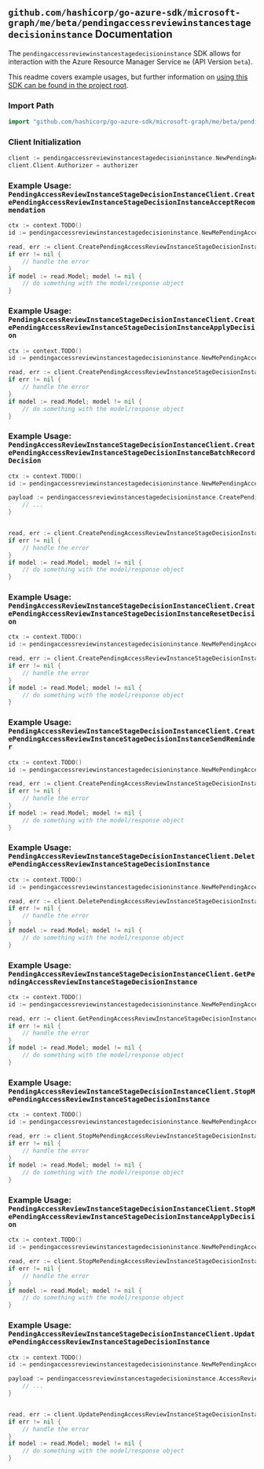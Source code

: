
## `github.com/hashicorp/go-azure-sdk/microsoft-graph/me/beta/pendingaccessreviewinstancestagedecisioninstance` Documentation

The `pendingaccessreviewinstancestagedecisioninstance` SDK allows for interaction with the Azure Resource Manager Service `me` (API Version `beta`).

This readme covers example usages, but further information on [using this SDK can be found in the project root](https://github.com/hashicorp/go-azure-sdk/tree/main/docs).

### Import Path

```go
import "github.com/hashicorp/go-azure-sdk/microsoft-graph/me/beta/pendingaccessreviewinstancestagedecisioninstance"
```


### Client Initialization

```go
client := pendingaccessreviewinstancestagedecisioninstance.NewPendingAccessReviewInstanceStageDecisionInstanceClientWithBaseURI("https://management.azure.com")
client.Client.Authorizer = authorizer
```


### Example Usage: `PendingAccessReviewInstanceStageDecisionInstanceClient.CreatePendingAccessReviewInstanceStageDecisionInstanceAcceptRecommendation`

```go
ctx := context.TODO()
id := pendingaccessreviewinstancestagedecisioninstance.NewMePendingAccessReviewInstanceIdStageIdDecisionID("accessReviewInstanceIdValue", "accessReviewStageIdValue", "accessReviewInstanceDecisionItemIdValue")

read, err := client.CreatePendingAccessReviewInstanceStageDecisionInstanceAcceptRecommendation(ctx, id)
if err != nil {
	// handle the error
}
if model := read.Model; model != nil {
	// do something with the model/response object
}
```


### Example Usage: `PendingAccessReviewInstanceStageDecisionInstanceClient.CreatePendingAccessReviewInstanceStageDecisionInstanceApplyDecision`

```go
ctx := context.TODO()
id := pendingaccessreviewinstancestagedecisioninstance.NewMePendingAccessReviewInstanceIdStageIdDecisionID("accessReviewInstanceIdValue", "accessReviewStageIdValue", "accessReviewInstanceDecisionItemIdValue")

read, err := client.CreatePendingAccessReviewInstanceStageDecisionInstanceApplyDecision(ctx, id)
if err != nil {
	// handle the error
}
if model := read.Model; model != nil {
	// do something with the model/response object
}
```


### Example Usage: `PendingAccessReviewInstanceStageDecisionInstanceClient.CreatePendingAccessReviewInstanceStageDecisionInstanceBatchRecordDecision`

```go
ctx := context.TODO()
id := pendingaccessreviewinstancestagedecisioninstance.NewMePendingAccessReviewInstanceIdStageIdDecisionID("accessReviewInstanceIdValue", "accessReviewStageIdValue", "accessReviewInstanceDecisionItemIdValue")

payload := pendingaccessreviewinstancestagedecisioninstance.CreatePendingAccessReviewInstanceStageDecisionInstanceBatchRecordDecisionRequest{
	// ...
}


read, err := client.CreatePendingAccessReviewInstanceStageDecisionInstanceBatchRecordDecision(ctx, id, payload)
if err != nil {
	// handle the error
}
if model := read.Model; model != nil {
	// do something with the model/response object
}
```


### Example Usage: `PendingAccessReviewInstanceStageDecisionInstanceClient.CreatePendingAccessReviewInstanceStageDecisionInstanceResetDecision`

```go
ctx := context.TODO()
id := pendingaccessreviewinstancestagedecisioninstance.NewMePendingAccessReviewInstanceIdStageIdDecisionID("accessReviewInstanceIdValue", "accessReviewStageIdValue", "accessReviewInstanceDecisionItemIdValue")

read, err := client.CreatePendingAccessReviewInstanceStageDecisionInstanceResetDecision(ctx, id)
if err != nil {
	// handle the error
}
if model := read.Model; model != nil {
	// do something with the model/response object
}
```


### Example Usage: `PendingAccessReviewInstanceStageDecisionInstanceClient.CreatePendingAccessReviewInstanceStageDecisionInstanceSendReminder`

```go
ctx := context.TODO()
id := pendingaccessreviewinstancestagedecisioninstance.NewMePendingAccessReviewInstanceIdStageIdDecisionID("accessReviewInstanceIdValue", "accessReviewStageIdValue", "accessReviewInstanceDecisionItemIdValue")

read, err := client.CreatePendingAccessReviewInstanceStageDecisionInstanceSendReminder(ctx, id)
if err != nil {
	// handle the error
}
if model := read.Model; model != nil {
	// do something with the model/response object
}
```


### Example Usage: `PendingAccessReviewInstanceStageDecisionInstanceClient.DeletePendingAccessReviewInstanceStageDecisionInstance`

```go
ctx := context.TODO()
id := pendingaccessreviewinstancestagedecisioninstance.NewMePendingAccessReviewInstanceIdStageIdDecisionID("accessReviewInstanceIdValue", "accessReviewStageIdValue", "accessReviewInstanceDecisionItemIdValue")

read, err := client.DeletePendingAccessReviewInstanceStageDecisionInstance(ctx, id)
if err != nil {
	// handle the error
}
if model := read.Model; model != nil {
	// do something with the model/response object
}
```


### Example Usage: `PendingAccessReviewInstanceStageDecisionInstanceClient.GetPendingAccessReviewInstanceStageDecisionInstance`

```go
ctx := context.TODO()
id := pendingaccessreviewinstancestagedecisioninstance.NewMePendingAccessReviewInstanceIdStageIdDecisionID("accessReviewInstanceIdValue", "accessReviewStageIdValue", "accessReviewInstanceDecisionItemIdValue")

read, err := client.GetPendingAccessReviewInstanceStageDecisionInstance(ctx, id)
if err != nil {
	// handle the error
}
if model := read.Model; model != nil {
	// do something with the model/response object
}
```


### Example Usage: `PendingAccessReviewInstanceStageDecisionInstanceClient.StopMePendingAccessReviewInstanceStageDecisionInstance`

```go
ctx := context.TODO()
id := pendingaccessreviewinstancestagedecisioninstance.NewMePendingAccessReviewInstanceIdStageIdDecisionID("accessReviewInstanceIdValue", "accessReviewStageIdValue", "accessReviewInstanceDecisionItemIdValue")

read, err := client.StopMePendingAccessReviewInstanceStageDecisionInstance(ctx, id)
if err != nil {
	// handle the error
}
if model := read.Model; model != nil {
	// do something with the model/response object
}
```


### Example Usage: `PendingAccessReviewInstanceStageDecisionInstanceClient.StopMePendingAccessReviewInstanceStageDecisionInstanceApplyDecision`

```go
ctx := context.TODO()
id := pendingaccessreviewinstancestagedecisioninstance.NewMePendingAccessReviewInstanceIdStageIdDecisionID("accessReviewInstanceIdValue", "accessReviewStageIdValue", "accessReviewInstanceDecisionItemIdValue")

read, err := client.StopMePendingAccessReviewInstanceStageDecisionInstanceApplyDecision(ctx, id)
if err != nil {
	// handle the error
}
if model := read.Model; model != nil {
	// do something with the model/response object
}
```


### Example Usage: `PendingAccessReviewInstanceStageDecisionInstanceClient.UpdatePendingAccessReviewInstanceStageDecisionInstance`

```go
ctx := context.TODO()
id := pendingaccessreviewinstancestagedecisioninstance.NewMePendingAccessReviewInstanceIdStageIdDecisionID("accessReviewInstanceIdValue", "accessReviewStageIdValue", "accessReviewInstanceDecisionItemIdValue")

payload := pendingaccessreviewinstancestagedecisioninstance.AccessReviewInstance{
	// ...
}


read, err := client.UpdatePendingAccessReviewInstanceStageDecisionInstance(ctx, id, payload)
if err != nil {
	// handle the error
}
if model := read.Model; model != nil {
	// do something with the model/response object
}
```
